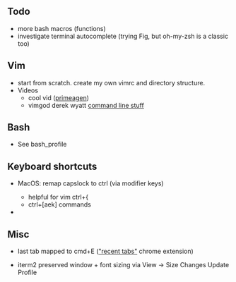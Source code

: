 ## Todo
- more bash macros (functions)
- investigate terminal autocomplete (trying Fig, but oh-my-zsh is a classic too)

## Vim
- start from scratch. create my own vimrc and directory structure.
- Videos
    - cool vid ([primeagen](https://www.youtube.com/watch?v=Iid1Ms14Om4))
    - vimgod derek wyatt [command line stuff](https://vimeo.com/15443936)


## Bash
- See bash_profile



## Keyboard shortcuts
- MacOS: remap capslock to ctrl (via modifier keys)
    - helpful for vim ctrl+{ 
    - ctrl+[aek] commands
  
- 


## Misc
- last tab mapped to cmd+E (["recent tabs"](https://chrome.google.com/webstore/detail/recent-tabs/ocllfmhjhfmogablefmibmjcodggknml?hl=en) chrome extension)

- iterm2 preserved window + font sizing via View -> Size Changes Update Profile
